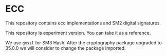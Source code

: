 # ECC
This repository contains ecc implementations and SM2 digital signatures.

This repository is experiment version. You can take it as a reference.

We use `gmssl` for SM3 Hash. After the cryptography package upgraded to 35.0.0 we will consider to change the package imported.